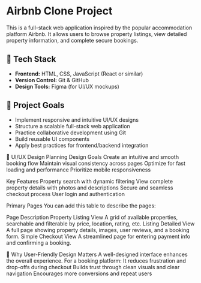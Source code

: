 # Airbnb Clone Project

This is a full-stack web application inspired by the popular accommodation platform Airbnb. It allows users to browse property listings, view detailed property information, and complete secure bookings.

## 🚀 Tech Stack
- **Frontend:** HTML, CSS, JavaScript (React or similar)
- **Version Control:** Git & GitHub
- **Design Tools:** Figma (for UI/UX mockups)

## 🎯 Project Goals
- Implement responsive and intuitive UI/UX designs
- Structure a scalable full-stack web application
- Practice collaborative development using Git
- Build reusable UI components
- Apply best practices for frontend/backend integration

📐 UI/UX Design Planning
Design Goals
Create an intuitive and smooth booking flow
Maintain visual consistency across pages
Optimize for fast loading and performance
Prioritize mobile responsiveness

Key Features
Property search with dynamic filtering
View complete property details with photos and descriptions
Secure and seamless checkout process
User login and authentication

Primary Pages
You can add this table to describe the pages:

Page	Description
Property Listing View	A grid of available properties, searchable and filterable by price, location, rating, etc.
Listing Detailed View	A full page showing property details, images, user reviews, and a booking form.
Simple Checkout View	A streamlined page for entering payment info and confirming a booking.

🧠 Why User-Friendly Design Matters
A well-designed interface enhances the overall experience. For a booking platform:
It reduces frustration and drop-offs during checkout
Builds trust through clean visuals and clear navigation
Encourages more conversions and repeat users
